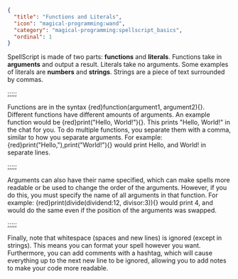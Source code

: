 ```json
{
  "title": "Functions and Literals",
  "icon": "magical-programming:wand",
  "category": "magical-programming:spellscript_basics",
  "ordinal": 1
}
```
SpellScript is made of two parts: **functions** and **literals**. Functions take in **arguments** and output a result. Literals take no arguments. Some examples of literals are **numbers** and **strings**. Strings are a piece of text surrounded by commas.

;;;;;

Functions are in the syntax {red}function(argument1, argument2){}. Different functions have different amounts of arguments.
An example function would be {red}print("Hello, World!"){}. This prints "Hello, World!" in the chat for you.
To do multiple functions, you separate them with a comma, similar to how you separate arguments. For example: {red}print("Hello,"),print("World!"){} would print Hello, and World! in separate lines.

;;;;;

Arguments can also have their name specified, which can make spells more readable or be used to change the order of the arguments. However, if you do this, you must specify the name of all arguments in that function. For example:
{red}print(divide(dividend:12, divisor:3)){} would print 4, and would do the same even if the position of the arguments was swapped.

;;;;;

Finally, note that whitespace (spaces and new lines) is ignored (except in strings). This means you can format your spell however you want.
Furthermore, you can add comments with a hashtag, which will cause everything up to the next new line to be ignored, allowing you to add notes to make your code more readable.

